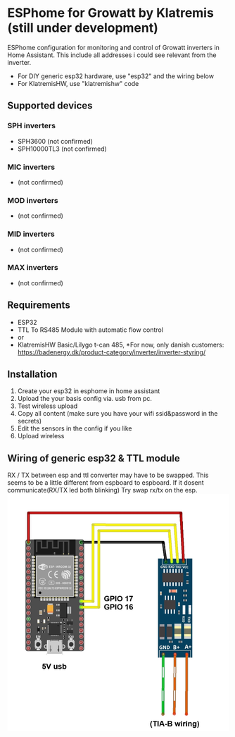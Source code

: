 # ESPhome for Growatt by Klatremis (still under development)
ESPhome configuration for monitoring and control of Growatt inverters in Home Assistant.
This include all addresses i could see relevant from the inverter.

* For DIY generic esp32 hardware, use "esp32" and the wiring below
* For KlatremisHW, use "klatremishw" code

## Supported devices
### SPH inverters
* SPH3600 (not confirmed)
* SPH10000TL3 (not confirmed)

### MIC inverters
* (not confirmed)

### MOD inverters
* (not confirmed)

### MID inverters
* (not confirmed)

### MAX inverters
* (not confirmed)

## Requirements
* ESP32
* TTL To RS485 Module with automatic flow control
* or
* KlatremisHW Basic/Lilygo t-can 485, *For now, only danish customers: https://badenergy.dk/product-category/inverter/inverter-styring/

## Installation
1. Create your esp32 in esphome in home assistant
2. Upload the your basis config via. usb from pc.
3. Test wireless upload
4. Copy all content (make sure you have your wifi ssid&password in the secrets)
5. Edit the sensors in the config if you like
6. Upload wireless

## Wiring of generic esp32 & TTL module
RX / TX between esp and ttl converter may have to be swapped. This seems to be a little different from espboard to espboard.
If it dosent communicate(RX/TX led both blinking) Try swap rx/tx on the esp.
 ![image](https://github.com/klatremis/esphome-for-bms/blob/main/wiring.jpg)
